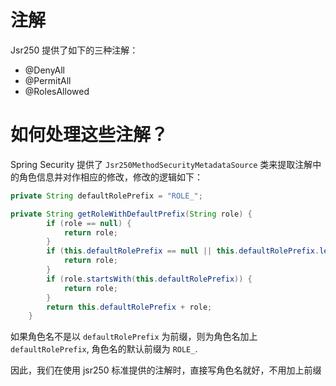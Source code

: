 # 注解
Jsr250 提供了如下的三种注解：

- @DenyAll
- @PermitAll
- @RolesAllowed

# 如何处理这些注解？

Spring Security 提供了 `Jsr250MethodSecurityMetadataSource` 类来提取注解中的角色信息并对作相应的修改，修改的逻辑如下：

```java
private String defaultRolePrefix = "ROLE_";

private String getRoleWithDefaultPrefix(String role) {
		if (role == null) {
			return role;
		}
		if (this.defaultRolePrefix == null || this.defaultRolePrefix.length() == 0) {
			return role;
		}
		if (role.startsWith(this.defaultRolePrefix)) {
			return role;
		}
		return this.defaultRolePrefix + role;
	}
```

如果角色名不是以 `defaultRolePrefix` 为前缀，则为角色名加上 `defaultRolePrefix`, 角色名的默认前缀为 `ROLE_`.

因此，我们在使用 jsr250 标准提供的注解时，直接写角色名就好，不用加上前缀